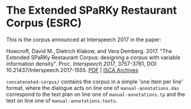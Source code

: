 The Extended SPaRKy Restaurant Corpus (ESRC)
============================================

This is the corpus announced at Interspeech 2017 in the paper:

Howcroft, David M., Dietrich Klakow, and Vera Demberg. 2017. "The Extended SPaRKy Restaurant Corpus: designing a corpus with variable information density". Proc. _Interspeech 2017_, 3757-3761, DOI: 10.21437/Interspeech.2017-1555. [PDF](https://www.davehowcroft.com/papers/2017-08_interspeech_extended-sparky-restaurant-corpus.pdf) | [ISCA Archives](http://www.isca-speech.org/archive/Interspeech_2017/abstracts/1555.html)

`concatenated-corpus/` contains the corpus in a simple 'one item per line' format, where the dialogue acts on line one of `manual-annotations.das` correspond to the text plan on line one of `manual-annotations.tp` and the text on line one of `manual-annotations.texts`.
